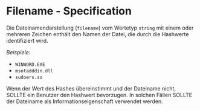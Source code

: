 # Filename - Specification

Die Dateinamendarstellung (`filename`) vom Wertetyp `string` mit einem oder mehreren Zeichen enthält den Namen der Datei, die durch die Hashwerte identifiziert wird.

*Beispiele:*

* `WINWORD.EXE`
* `msotadddin.dll`
* `sudoers.so`

Wenn der Wert des Hashes übereinstimmt und der Dateiname nicht, SOLLTE ein Benutzer den Hashwert bevorzugen.
In solchen Fällen SOLLTE der Dateiname als Informationseigenschaft verwendet werden.
